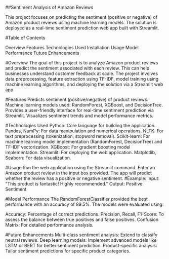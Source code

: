 ##Sentiment Analysis of Amazon Reviews

This project focuses on predicting the sentiment (positive or negative) of Amazon product reviews using machine learning models. The solution is deployed as a real-time sentiment prediction web app built with Streamlit.


#Table of Contents

Overview
Features
Technologies Used
Installation
Usage
Model Performance
Future Enhancements

#Overview
The goal of this project is to analyze Amazon product reviews and predict the sentiment associated with each review. This can help businesses understand customer feedback at scale. The project involves data preprocessing, feature extraction using TF-IDF, model training using machine learning algorithms, and deploying the solution via a Streamlit web app.

#Features
Predicts sentiment (positive/negative) of product reviews.
Machine learning models used: RandomForest, XGBoost, and DecisionTree.
Provides a user-friendly interface for real-time sentiment prediction via Streamlit.
Visualizes sentiment trends and model performance metrics.

#Technologies Used
Python: Core language for building the application.
Pandas, NumPy: For data manipulation and numerical operations.
NLTK: For text preprocessing (tokenization, stopword removal).
Scikit-learn: For machine learning model implementation (RandomForest, DecisionTree) and TF-IDF vectorization.
XGBoost: For gradient boosting model implementation.
Streamlit: For deploying the web application.
Matplotlib, Seaborn: For data visualization.

#Usage
Run the web application using the Streamlit command.
Enter an Amazon product review in the input box provided.
The app will predict whether the review has a positive or negative sentiment.
#Example:
Input: "This product is fantastic! Highly recommended."
Output: Positive Sentiment

#Model Performance
The RandomForestClassifier provided the best performance with an accuracy of 89.5%. The models were evaluated using:

Accuracy: Percentage of correct predictions.
Precision, Recall, F1-Score: To assess the balance between true positives and false positives.
Confusion Matrix: For detailed performance analysis.

#Future Enhancements
Multi-class sentiment analysis: Extend to classify neutral reviews.
Deep learning models: Implement advanced models like LSTM or BERT for better sentiment prediction.
Product-specific analysis: Tailor sentiment predictions for specific product categories.
